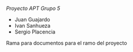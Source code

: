 *Proyecto APT Grupo 5*
- Juan Guajardo
- Ivan Sanhueza
- Sergio Placencia

Rama para documentos para el ramo del proyecto 
